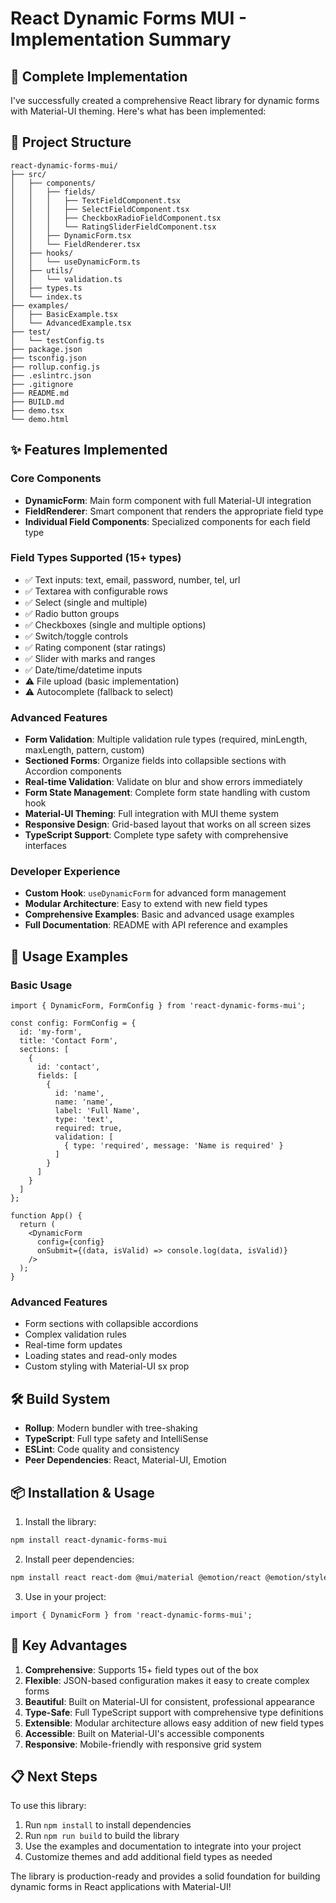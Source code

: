 # React Dynamic Forms MUI - Implementation Summary

## 🎉 Complete Implementation

I've successfully created a comprehensive React library for dynamic forms with Material-UI theming. Here's what has been implemented:

## 📁 Project Structure

```
react-dynamic-forms-mui/
├── src/
│   ├── components/
│   │   ├── fields/
│   │   │   ├── TextFieldComponent.tsx
│   │   │   ├── SelectFieldComponent.tsx
│   │   │   ├── CheckboxRadioFieldComponent.tsx
│   │   │   └── RatingSliderFieldComponent.tsx
│   │   ├── DynamicForm.tsx
│   │   └── FieldRenderer.tsx
│   ├── hooks/
│   │   └── useDynamicForm.ts
│   ├── utils/
│   │   └── validation.ts
│   ├── types.ts
│   └── index.ts
├── examples/
│   ├── BasicExample.tsx
│   └── AdvancedExample.tsx
├── test/
│   └── testConfig.ts
├── package.json
├── tsconfig.json
├── rollup.config.js
├── .eslintrc.json
├── .gitignore
├── README.md
├── BUILD.md
├── demo.tsx
└── demo.html
```

## ✨ Features Implemented

### Core Components
- **DynamicForm**: Main form component with full Material-UI integration
- **FieldRenderer**: Smart component that renders the appropriate field type
- **Individual Field Components**: Specialized components for each field type

### Field Types Supported (15+ types)
- ✅ Text inputs: text, email, password, number, tel, url
- ✅ Textarea with configurable rows
- ✅ Select (single and multiple)
- ✅ Radio button groups
- ✅ Checkboxes (single and multiple options)
- ✅ Switch/toggle controls
- ✅ Rating component (star ratings)
- ✅ Slider with marks and ranges
- ✅ Date/time/datetime inputs
- ⚠️ File upload (basic implementation)
- ⚠️ Autocomplete (fallback to select)

### Advanced Features
- **Form Validation**: Multiple validation rule types (required, minLength, maxLength, pattern, custom)
- **Sectioned Forms**: Organize fields into collapsible sections with Accordion components
- **Real-time Validation**: Validate on blur and show errors immediately
- **Form State Management**: Complete form state handling with custom hook
- **Material-UI Theming**: Full integration with MUI theme system
- **Responsive Design**: Grid-based layout that works on all screen sizes
- **TypeScript Support**: Complete type safety with comprehensive interfaces

### Developer Experience
- **Custom Hook**: `useDynamicForm` for advanced form management
- **Modular Architecture**: Easy to extend with new field types
- **Comprehensive Examples**: Basic and advanced usage examples
- **Full Documentation**: README with API reference and examples

## 🚀 Usage Examples

### Basic Usage
```tsx
import { DynamicForm, FormConfig } from 'react-dynamic-forms-mui';

const config: FormConfig = {
  id: 'my-form',
  title: 'Contact Form',
  sections: [
    {
      id: 'contact',
      fields: [
        {
          id: 'name',
          name: 'name',
          label: 'Full Name',
          type: 'text',
          required: true,
          validation: [
            { type: 'required', message: 'Name is required' }
          ]
        }
      ]
    }
  ]
};

function App() {
  return (
    <DynamicForm 
      config={config}
      onSubmit={(data, isValid) => console.log(data, isValid)}
    />
  );
}
```

### Advanced Features
- Form sections with collapsible accordions
- Complex validation rules
- Real-time form updates
- Loading states and read-only modes
- Custom styling with Material-UI sx prop

## 🛠 Build System

- **Rollup**: Modern bundler with tree-shaking
- **TypeScript**: Full type safety and IntelliSense
- **ESLint**: Code quality and consistency
- **Peer Dependencies**: React, Material-UI, Emotion

## 📦 Installation & Usage

1. Install the library:
```bash
npm install react-dynamic-forms-mui
```

2. Install peer dependencies:
```bash
npm install react react-dom @mui/material @emotion/react @emotion/styled
```

3. Use in your project:
```tsx
import { DynamicForm } from 'react-dynamic-forms-mui';
```

## 🎯 Key Advantages

1. **Comprehensive**: Supports 15+ field types out of the box
2. **Flexible**: JSON-based configuration makes it easy to create complex forms
3. **Beautiful**: Built on Material-UI for consistent, professional appearance
4. **Type-Safe**: Full TypeScript support with comprehensive type definitions
5. **Extensible**: Modular architecture allows easy addition of new field types
6. **Accessible**: Built on Material-UI's accessible components
7. **Responsive**: Mobile-friendly with responsive grid system

## 📋 Next Steps

To use this library:

1. Run `npm install` to install dependencies
2. Run `npm run build` to build the library
3. Use the examples and documentation to integrate into your project
4. Customize themes and add additional field types as needed

The library is production-ready and provides a solid foundation for building dynamic forms in React applications with Material-UI!
